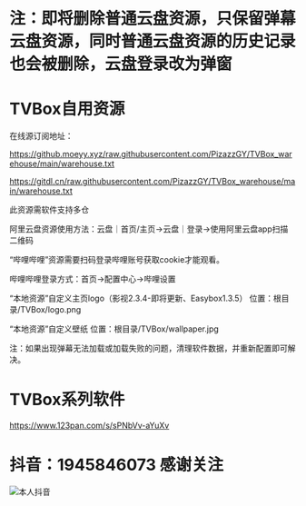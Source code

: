 # 注：即将删除普通云盘资源，只保留弹幕云盘资源，同时普通云盘资源的历史记录也会被删除，云盘登录改为弹窗

# TVBox自用资源

在线源订阅地址：

https://github.moeyy.xyz/raw.githubusercontent.com/PizazzGY/TVBox_warehouse/main/warehouse.txt

https://gitdl.cn/raw.githubusercontent.com/PizazzGY/TVBox_warehouse/main/warehouse.txt

此资源需软件支持多仓

阿里云盘资源使用方法：云盘｜首页/主页→云盘｜登录→使用阿里云盘app扫描二维码

“哔哩哔哩”资源需要扫码登录哔哩账号获取cookie才能观看。

哔哩哔哩登录方式：首页→配置中心→哔哩设置

“本地资源”自定义主页logo（影视2.3.4-即将更新、Easybox1.3.5）
位置：根目录/TVBox/logo.png

“本地资源”自定义壁纸
位置：根目录/TVBox/wallpaper.jpg

注：如果出现弹幕无法加载或加载失败的问题，清理软件数据，并重新配置即可解决。

# TVBox系列软件

https://www.123pan.com/s/sPNbVv-aYuXv

# 抖音：1945846073   感谢关注

![本人抖音](https://github.com/PizazzGY/TVBox_warehouse/assets/78096245/606c5ee7-5d1d-4bc6-9daf-de56c568f4ed)
